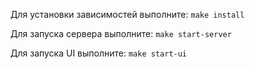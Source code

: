 Для установки зависимостей выполните: `make install`

Для запуска сервера выполните: `make start-server`

Для запуска UI выполните: `make start-ui`
